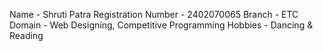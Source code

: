 Name - Shruti Patra
Registration Number - 2402070065
Branch - ETC
Domain - Web Designing, Competitive Programming
Hobbies - Dancing & Reading
